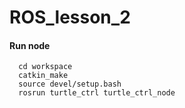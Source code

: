 # ROS_lesson_2
#### Run node
      cd workspace
      catkin_make
      source devel/setup.bash
      rosrun turtle_ctrl turtle_ctrl_node
